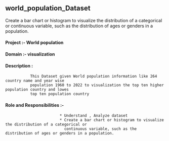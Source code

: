 ## world_population_Dataset
Create a bar chart or histogram to visualize the distribution of a categorical or continuous variable, such as the distribution of ages or genders in a population.

#### Project :- World population
#### Domain :- visualization
#### Description :
               This Dataset given World population information like 264 country name and year wise
               population 1960 to 2022 to visualization the top ten higher population country and lowes
               top ten population country 

#### Role and Responsibilities :-
                            * Understand , Analyze dataset
                            * Create a bar chart or histogram to visualize the distribution of a categorical or
                              continuous variable, such as the distribution of ages or genders in a population.
